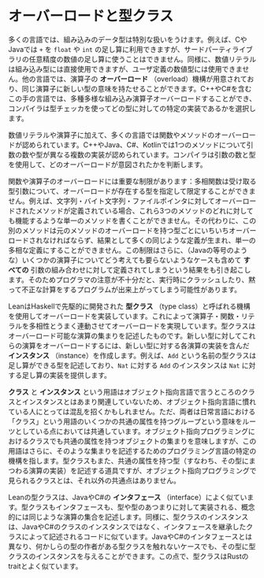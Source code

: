 <!--
# Overloading and Type Classes
-->

# オーバーロードと型クラス

<!--
In many languages, the built-in datatypes get special treatment.
For example, in C and Java, `+` can be used to add `float`s and `int`s, but not arbitrary-precision numbers from a third-party library.
Similarly, numeric literals can be used directly for the built-in types, but not for user-defined number types.
Other languages provide an _overloading_ mechanism for operators, where the same operator can be given a meaning for a new type.
In these languages, such as C++ and C#, a wide variety of built-in operators can be overloaded, and the compiler uses the type checker to select a particular implementation.
-->

多くの言語では、組み込みのデータ型は特別な扱いをうけます。例えば、CやJavaでは `+` を `float` や `int` の足し算に利用できますが、サードパーティライブラリの任意精度の数値の足し算に使うことはできません。同様に、数値リテラルは組み込み型には直接使用できますが、ユーザ定義の数値型には使用できません。他の言語では、演算子の **オーバーロード** （overload）機構が用意されており、同じ演算子に新しい型の意味を持たせることができます。C++やC#を含むこの手の言語では、多種多様な組み込み演算子オーバーロードすることができ、コンパイラは型チェッカを使ってどの型に対しての特定の実装であるかを選択します。

<!--
In addition to numeric literals and operators, many languages allow overloading of functions or methods.
In C++, Java, C# and Kotlin, multiple implementations of a method are allowed, with differing numbers and types of arguments.
The compiler uses the number of arguments and their types to determine which overload was intended.
-->

数値リテラルや演算子に加えて、多くの言語では関数やメソッドのオーバーロードが認められています。C++やJava、C#、Kotlinでは1つのメソッドについて引数の数や型が異なる複数の実装が認められています。コンパイラは引数の数と型を使用して、どのオーバーロードが意図されたかを判断します。

<!--
Function and operator overloading has a key limitation: polymorphic functions can't restrict their type arguments to types for which a given overload exists.
For example, an overloaded method might be defined for strings, byte arrays, and file pointers, but there's no way to write a second method that works for any of these.
Instead, this second method must itself be overloaded for each type that has an overload of the original method, resulting in many boilerplate definitions instead of a single polymorphic definition.
Another consequence of this restriction is that some operators (such as equality in Java) end up being defined for _every_ combination of arguments, even when it is not necessarily sensible to do so.
If programmers are not very careful, this can lead to programs that crash at runtime or silently compute an incorrect result.
-->

関数や演算子のオーバーロードには重要な制限があります：多相関数は受け取る型引数について、オーバーロードが存在する型を指定して限定することができません。例えば、文字列・バイト文字列・ファイルポインタに対してオーバーロードされたメソッドが定義されている場合、これら3つのメソッドのどれに対しても機能するような単一のメソッドを書くことができません。その代わりに、この別のメソッドは元のメソッドのオーバーロードを持つ型ごとにいちいちオーバーロードされなければならず、結果として多くの同じような定義が生まれ、単一の多相な定義にすることができません。この制限はさらに、（Javaの等号のような）いくつかの演算子についてどう考えても要らないようなケースも含めて **すべての** 引数の組み合わせに対して定義されてしまうという結果をも引き起こします。そのためプログラマの注意が不十分だと、実行時にクラッシュしたり、黙って不正な計算をするプログラムが出来上がってしまう可能性があります。

<!--
Lean implements overloading using a mechanism called _type classes_, pioneered in Haskell, that allows overloading of operators, functions, and literals in a manner that works well with polymorphism.
A type class describes a collection of overloadable operations.
To overload these operations for a new type, an _instance_ is created that contains an implementation of each operation for the new type.
For example, a type class named `Add` describes types that allow addition, and an instance of `Add` for `Nat` provides an implementation of addition for `Nat`.
-->

LeanはHaskellで先駆的に開発された **型クラス** （type class）と呼ばれる機構を使用してオーバーロードを実装しています。これによって演算子・関数・リテラルを多相性とうまく連動させてオーバーロードを実現しています。型クラスはオーバーロード可能な演算の集まりを記述したものです。新しい型に対してこれらの演算をオーバーロードするには、新しい型に対する各演算の実装を含んだ **インスタンス** （instance）を作成します。例えば、`Add` という名前の型クラスは足し算ができる型を記述しており、`Nat` に対する `Add` のインスタンスは `Nat` に対する足し算の実装を提供します。

<!--
The terms _class_ and _instance_ can be confusing for those who are used to object-oriented languages, because they are not closely related to classes and instances in object-oriented languages.
However, they do share common roots: in everyday language, the term "class" refers to a group that shares some common attributes.
While classes in object-oriented programming certainly describe groups of objects with common attributes, the term additionally refers to a specific mechanism in a programming language for describing such a group.
Type classes are also a means of describing types that share common attributes (namely, implementations of certain operations), but they don't really have anything else in common with classes as found in object-oriented programming.
-->

**クラス** と **インスタンス** という用語はオブジェクト指向言語で言うところのクラスとインスタンスとはあまり関連していないため、オブジェクト指向言語に慣れている人にとっては混乱を招くかもしれません。ただ、両者は日常言語における「クラス」という用語のいくつかの共通の属性を持つグループという意味をルーツとしている点においては共通しています。オブジェクト指向プログラミングにおけるクラスでも共通の属性を持つオブジェクトの集まりを意味しますが、この用語はさらに、そのような集まりを記述するためのプログラミング言語の特定の機構を指します。型クラスもまた、共通の属性を持つ型（すなわち、その型にまつわる演算の実装）を記述する道具ですが、オブジェクト指向プログラミングで見られるクラスとは、それ以外の共通点はありません。

<!--
A Lean type class is much more analogous to a Java or C# _interface_.
Both type classes and interfaces describe a conceptually related set of operations that are implemented for a type or collection of types.
Similarly, an instance of a type class is akin to the code in a Java or C# class that is prescribed by the implemented interfaces, rather than an instance of a Java or C# class.
Unlike Java or C#'s interfaces, types can be given instances for type classes that the author of the type does not have access to.
In this way, they are very similar to Rust traits.
-->


Leanの型クラスは、JavaやC#の **インタフェース** （interface）によく似ています。型クラスもインタフェースも、型や型のあつまりに対して実装される、概念的には同じような演算の集合を記述します。同様に、型クラスのインスタンスは、JavaやC#のクラスのインスタンスではなく、インタフェースを継承したクラスによって記述されるコードに似ています。JavaやC#のインタフェースとは異なり、何かしらの型の作者がある型クラスを触れないケースでも、その型に型クラスのインスタンスを与えることができます。この点で、型クラスはRustのtraitとよく似ています。



